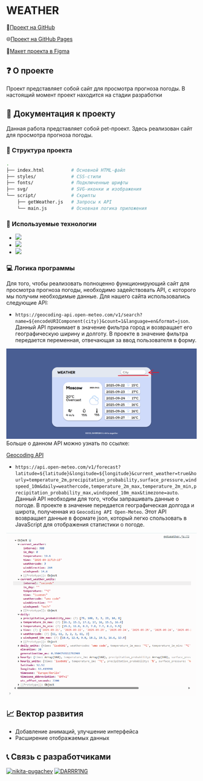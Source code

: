 # WEATHER
📌[Проект на GitHub](https://github.com/nikita-pugachev/weather.git)

🌐[Проект на GitHub Pages](https://nikita-pugachev.github.io/weather/)

🎨[Макет проекта в Figma](https://www.figma.com/design/2Np86yN60iuCjdAAFQu3jA/%D0%A1%D0%B0%D0%B9%D1%82-%D0%BF%D0%BE%D0%B3%D0%BE%D0%B4%D1%8B?node-id=0-1&t=xdnlI7clFslejW3i-1)

## ❓ О проекте
Проект представляет собой сайт для просмотра прогноза погоды. В настоящий момент проект находится на стадии разработки

## 📄 Документация к проекту
Данная работа представляет собой pet-проект. Здесь реализован сайт для просмотра прогноза погоды.

### 📂 Структура проекта
```bash
.
├── index.html          # Основной HTML-файл
├── styles/             # CSS-стили
├── fonts/              # Подключенные шрифты
├── svg/                # SVG-иконки и изображения
└── script/             # Скрипты
    ├── getWeather.js   # Запросы к API
    └── main.js         # Основная логика приложения
```

### 🔧 Используемые технологии
* <img src="https://images.icon-icons.com/2107/PNG/512/file_type_html_icon_130541.png" height="30">
* <img src="https://images.icon-icons.com/2107/PNG/512/file_type_css_icon_130661.png" height="30">
* <img src="https://images.icon-icons.com/2108/PNG/512/javascript_icon_130900.png" height="30">

### 💻 Логика программы
Для того, чтобы реализовать полноценно функционирующий сайт для просмотра прогноза погоды, необходимо задействовать API, с которого мы получим необходимые данные. Для нашего сайта использовались следующие API:

* ```https://geocoding-api.open-meteo.com/v1/search?name=${encodeURIComponent(city)}&count=1&language=en&format=json```. Данный API принимает в значение фильтра город и возвращает его географическую ширину и долготу. В проекте в значение фильтра передается переменная, отвечающая за ввод пользователя в форму.

<div align="center">
    <img src="./images/documentation_1.png">
</div>
Больше о данном API можно узнать по ссылке: 

[Geocoding API](https://open-meteo.com/en/docs/geocoding-api)

* ```https://api.open-meteo.com/v1/forecast?latitude=${latitude}&longitude=${longitude}&current_weather=true&hourly=temperature_2m,precipitation_probability,surface_pressure,windspeed_10m&daily=weathercode,temperature_2m_max,temperature_2m_min,precipitation_probability_max,windspeed_10m_max&timezone=auto```. Данный API необходим для того, чтобы запрашивать данные о погоде. В проекте в значение передается географическая долгода и широта, полученная из ```Geocoding API Open-Meteo```. Этот API возвращает данные в формате json, который легко спользовать в JavaScript для отображения статистики о погоде.

<div align="center">
    <img src="./images/documentation_2.png">
</div>

## 📈 Вектор развития
* Добавление анимаций, улучшение интерфейса
* Расширение отображаемых данных

## 📞 Связь с разработчиками
[![nikita-pugachev](https://img.shields.io/badge/-Telegram-2CA5E0?style=for-the-badge&logo=telegram&logoColor=white)](https://t.me/RUSSS1NG)
[![DARRR1NG](https://img.shields.io/badge/-Telegram-2CA5E0?style=for-the-badge&logo=telegram&logoColor=white)](https://t.me/DashaPeachas)